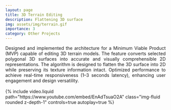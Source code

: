 ```yaml
---
layout: page
title: 3D Terrain Editing 
description: Flattening 3D surface
img: assets/img/terrain.gif
importance: 3
category: Other Projects
---
```


<div style="text-align: justify;">
Designed and implemented the architecture for a Minimum Viable Product (MVP) capable of editing 3D terrain models. The feature converts selected polygonal 3D surfaces into accurate and visually comprehensible 2D representations. The algorithm is designed to flatten the 3D surface into 2D while preserving its texture information intact. Optimized performance to achieve real-time responsiveness (1–3 seconds latency), enhancing user engagement and design versatility.<br><br>


</div>
<div class="row">
    <div class="col-sm mt-3 mt-md-0">
        <div class="embed-responsive embed-responsive-16by9">
        {% include video.liquid path="https://www.youtube.com/embed/EnAdTsuaO2A" class="img-fluid rounded z-depth-1" controls=true autoplay=true %}
        </div>
    </div>

</div>

